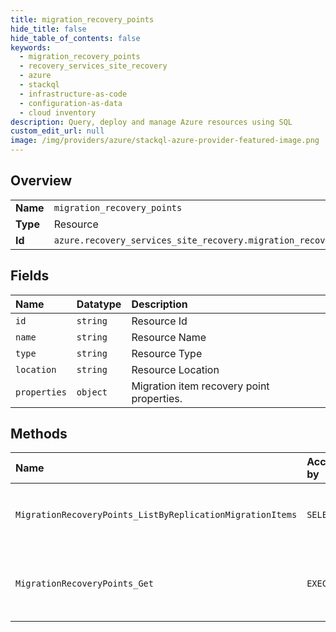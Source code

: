 ```yaml
---
title: migration_recovery_points
hide_title: false
hide_table_of_contents: false
keywords:
  - migration_recovery_points
  - recovery_services_site_recovery
  - azure    
  - stackql
  - infrastructure-as-code
  - configuration-as-data
  - cloud inventory
description: Query, deploy and manage Azure resources using SQL
custom_edit_url: null
image: /img/providers/azure/stackql-azure-provider-featured-image.png
---
```

  
    

## Overview
<table><tbody>
<tr><td><b>Name</b></td><td><code>migration_recovery_points</code></td></tr>
<tr><td><b>Type</b></td><td>Resource</td></tr>
<tr><td><b>Id</b></td><td><code>azure.recovery_services_site_recovery.migration_recovery_points</code></td></tr>
</tbody></table>

## Fields
| Name | Datatype | Description |
|:-----|:---------|:------------|
| `id` | `string` | Resource Id |
| `name` | `string` | Resource Name |
| `type` | `string` | Resource Type |
| `location` | `string` | Resource Location |
| `properties` | `object` | Migration item recovery point properties. |
## Methods
| Name | Accessible by | Required Params |
|:-----|:--------------|:----------------|
| `MigrationRecoveryPoints_ListByReplicationMigrationItems` | `SELECT` | `api-version, fabricName, migrationItemName, protectionContainerName, resourceGroupName, resourceName, subscriptionId` |
| `MigrationRecoveryPoints_Get` | `EXEC` | `api-version, fabricName, migrationItemName, migrationRecoveryPointName, protectionContainerName, resourceGroupName, resourceName, subscriptionId` |

